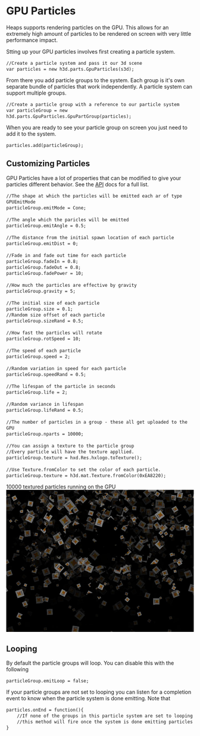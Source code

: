 # GPU Particles

Heaps supports rendering particles on the GPU. This allows for an extremely high amount of particles to be rendered on screen with very little performance impact.

Stting up your GPU particles involves first creating a particle system.

```
//Create a particle system and pass it our 3d scene
var particles = new h3d.parts.GpuParticles(s3d); 
```

From there you add particle groups to the system. Each group is it's own separate bundle of particles that work independently. A particle system can support multiple groups.

```
//Create a particle group with a reference to our particle system
var particleGroup = new h3d.parts.GpuParticles.GpuPartGroup(particles);
```

When you are ready to see your particle group on screen you just need to add it to the system.
```
particles.add(particleGroup);
```

## Customizing Particles

GPU Particles have a lot of properties that can be modified to give your particles different behavior.  See the [API](api/h3d/parts/GpuPartGroup.html) docs for a full list.  

```
//The shape at which the particles will be emitted each ar of type GPUEmitMode
particleGroup.emitMode = Cone;

//The angle which the paricles will be emitted
particleGroup.emitAngle = 0.5;

//The distance from the initial spawn location of each particle
particleGroup.emitDist = 0;

//Fade in and fade out time for each particle
particleGroup.fadeIn = 0.8;
particleGroup.fadeOut = 0.8;
particleGroup.fadePower = 10;

//How much the particles are effective by gravity
particleGroup.gravity = 5;

//The initial size of each particle
particleGroup.size = 0.1;
//Random size offset of each particle
particleGroup.sizeRand = 0.5;

//How fast the particles will rotate
particleGroup.rotSpeed = 10;

//The speed of each particle
particleGroup.speed = 2;

//Random variation in speed for each particle
particleGroup.speedRand = 0.5;

//The lifespan of the particle in seconds
particleGroup.life = 2;

//Random variance in lifespan
particleGroup.lifeRand = 0.5;

//The number of particles in a group - these all get uploaded to the GPU
particleGroup.nparts = 10000;

//You can assign a texture to the particle group
//Every particle will have the texture appllied.
particleGroup.texture = hxd.Res.hxlogo.toTexture();

//Use Texture.fromColor to set the color of each particle.
particleGroup.texture = h3d.mat.Texture.fromColor(0xEA8220);

```

10000 textured particles running on the GPU
![Haxe Logo particle group](img/h3d/particles.jpg)

## Looping

By default the particle groups will loop. You can disable this with the following

```
particleGroup.emitLoop = false;
```

If your particle groups are not set to looping you can listen for a completion event to know when the particle system is done emitting. Note that 

```
particles.onEnd = function(){
    //If none of the groups in this particle system are set to looping
    //this method will fire once the system is done emitting particles
}
```
